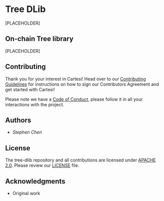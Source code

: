 # Tree DLib

[PLACEHOLDER]

## On-chain Tree library

[PLACEHOLDER]

## Contributing

Thank you for your interest in Cartesi! Head over to our [Contributing Guidelines](CONTRIBUTING.md) for instructions on how to sign our Contributors Agreement and get started with Cartesi!

Please note we have a [Code of Conduct](CODE_OF_CONDUCT.md), please follow it in all your interactions with the project.

## Authors

* *Stephen Chen*

## License

The tree-dlib repository and all contributions are licensed under
[APACHE 2.0](https://www.apache.org/licenses/LICENSE-2.0). Please review our [LICENSE](LICENSE) file.

## Acknowledgments

* Original work
